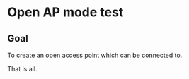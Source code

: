 # Open AP mode test

## Goal

To create an open access point which can be connected to. 

That is all.

